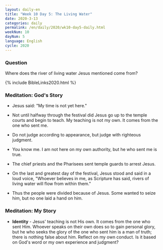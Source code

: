 ```yaml
---
layout: daily-en
title: "Week 10 Day 5: The Living Water"
date: 2020-3-13 
categories: daily
permalink: /en/daily/2020/wk10-day5-daily.html
weekNum: 10
dayNum: 5
language: English
cycle: 2020
---
```

### Question     
Where does the river of living water Jesus mentioned come from?

{% include BibleLinks2020.html %} 

### Meditation: God's Story   
+ Jesus said: "My time is not yet here." 

+ Not until halfway through the festival did Jesus go up to the temple courts and begin to teach. My teaching is not my own. It comes from the one who sent me. 

+ Do not judge according to appearance, but judge with righteous judgment. 

+ You know me. I am not here on my own authority, but he who sent me is true. 

+ The chief priests and the Pharisees sent temple guards to arrest Jesus. 

+ On the last and greatest day of the festival, Jesus stood and said in a loud voice, "Whoever believes in me, as Scripture has said, rivers of living water will flow from within them." 

+ Thus the people were divided because of Jesus. Some wanted to seize him, but no one laid a hand on him. 

### Meditation: My Story   
+ **Identity** - Jesus' teaching is not His own. It comes from the one who sent Him. Whoever speaks on their own does so to gain personal glory, but he who seeks the glory of the one who sent him is a man of truth; there is nothing false about him. Reflect on my own conduct. Is it based on God's word or my own experience and judgment? 
